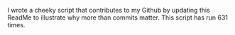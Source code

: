 I wrote a cheeky script that contributes to my Github by updating this ReadMe to illustrate why more than commits matter. This script has run 631 times.
